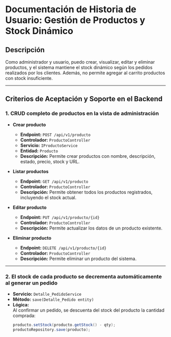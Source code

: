 # Documentación de Historia de Usuario: Gestión de Productos y Stock Dinámico

## Descripción

Como administrador y usuario, puedo crear, visualizar, editar y eliminar productos, y el sistema mantiene el stock dinámico según los pedidos realizados por los clientes. Además, no permite agregar al carrito productos con stock insuficiente.

---

## Criterios de Aceptación y Soporte en el Backend

### 1. CRUD completo de productos en la vista de administración

- **Crear producto**
  - **Endpoint:** `POST /api/v1/producto`
  - **Controlador:** `ProductoController`
  - **Servicio:** `IProductoService`
  - **Entidad:** `Producto`
  - **Descripción:** Permite crear productos con nombre, descripción, estado, precio, stock y URL.

- **Listar productos**
  - **Endpoint:** `GET /api/v1/producto`
  - **Controlador:** `ProductoController`
  - **Descripción:** Permite obtener todos los productos registrados, incluyendo el stock actual.

- **Editar producto**
  - **Endpoint:** `PUT /api/v1/producto/{id}`
  - **Controlador:** `ProductoController`
  - **Descripción:** Permite actualizar los datos de un producto existente.

- **Eliminar producto**
  - **Endpoint:** `DELETE /api/v1/producto/{id}`
  - **Controlador:** `ProductoController`
  - **Descripción:** Permite eliminar un producto del sistema.

---

### 2. El stock de cada producto se decrementa automáticamente al generar un pedido

- **Servicio:** `Detalle_PedidoService`
- **Método:** `save(Detalle_Pedido entity)`
- **Lógica:**  
  Al confirmar un pedido, se descuenta del stock del producto la cantidad comprada:
  ```java
  producto.setStock(producto.getStock() - qty);
  productoRepository.save(producto);